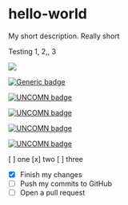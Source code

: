 # hello-world
My short description.  Really short

Testing 1, 2,, 3

![](https://github.com/actions/hello-world/workflows/Greet%20Everyone/badge.svg)

[![Generic badge](https://img.shields.io/badge/<SUBJECT>-<STATUS>-<COLOR>.svg)](https://shields.io/)

[![UNCOMN badge](https://img.shields.io/badge/<UNCOMN>-<STATUS>-<COLOR>.svg)](https://shields.io/)

[![UNCOMN badge](https://img.shields.io/badge/<UNCOMN>-<Madeintheshade>-<COLOR>.svg)](https://shields.io/)

[![UNCOMN badge](https://img.shields.io/badge/<UNCOMN>-<Madeintheshade>-pink.svg)](https://shields.io/)

[![UNCOMN badge](https://img.shields.io/badge/UNCOMN-<"Madeintheshade">-blue.svg)](https://shields.io/)



[ ] one
[x] two
[ ] three


- [x] Finish my changes
- [ ] Push my commits to GitHub
- [ ] Open a pull request
